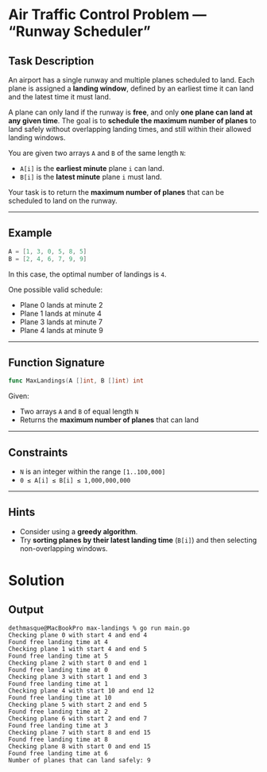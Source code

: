 # Air Traffic Control Problem — “Runway Scheduler”

## Task Description

An airport has a single runway and multiple planes scheduled to land. Each plane is assigned a **landing window**, defined by an earliest time it can land and the latest time it must land.

A plane can only land if the runway is **free**, and only **one plane can land at any given time**. The goal is to **schedule the maximum number of planes** to land safely without overlapping landing times, and still within their allowed landing windows.

You are given two arrays `A` and `B` of the same length `N`:

- `A[i]` is the **earliest minute** plane `i` can land.  
- `B[i]` is the **latest minute** plane `i` must land.

Your task is to return the **maximum number of planes** that can be scheduled to land on the runway.

---

## Example

```go
A = [1, 3, 0, 5, 8, 5]
B = [2, 4, 6, 7, 9, 9]
```

In this case, the optimal number of landings is `4`.

One possible valid schedule:
- Plane 0 lands at minute 2
- Plane 1 lands at minute 4
- Plane 3 lands at minute 7
- Plane 4 lands at minute 9

---

## Function Signature

```go
func MaxLandings(A []int, B []int) int
```

Given:
- Two arrays `A` and `B` of equal length `N`
- Returns the **maximum number of planes** that can land

---

## Constraints

- `N` is an integer within the range `[1..100,000]`
- `0 ≤ A[i] ≤ B[i] ≤ 1,000,000,000`

---

## Hints

- Consider using a **greedy algorithm**.
- Try **sorting planes by their latest landing time** (`B[i]`) and then selecting non-overlapping windows.

# Solution

## Output

```
dethmasque@MacBookPro max-landings % go run main.go                            
Checking plane 0 with start 4 and end 4 
Found free landing time at 4 
Checking plane 1 with start 4 and end 5 
Found free landing time at 5 
Checking plane 2 with start 0 and end 1 
Found free landing time at 0 
Checking plane 3 with start 1 and end 3 
Found free landing time at 1 
Checking plane 4 with start 10 and end 12 
Found free landing time at 10 
Checking plane 5 with start 2 and end 5 
Found free landing time at 2 
Checking plane 6 with start 2 and end 7 
Found free landing time at 3 
Checking plane 7 with start 8 and end 15 
Found free landing time at 8 
Checking plane 8 with start 0 and end 15 
Found free landing time at 6 
Number of planes that can land safely: 9 
```
